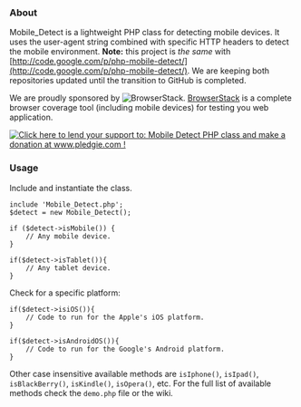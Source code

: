 ### About

Mobile\_Detect is a lightweight PHP class for detecting mobile devices. It uses the user-agent string combined with specific HTTP headers to detect the mobile environment.
**Note:** this project is _the same_ with [http://code.google.com/p/php-mobile-detect/](http://code.google.com/p/php-mobile-detect/). We are keeping both repositories updated until the transition to GitHub is completed.

We are proudly sponsored by ![BrowserStack](http://jquery.org/wp-content/uploads/2010/01/browserstack-150.png). [BrowserStack](http://www.browserstack.com) is a complete browser coverage tool (including mobile devices) for testing you web application.

<a href='http://www.pledgie.com/campaigns/18179'><img alt='Click here to lend your support to: Mobile Detect PHP class and make a donation at www.pledgie.com !' src='http://www.pledgie.com/campaigns/18179.png?skin_name=chrome' border='0' /></a>

### Usage

Include and instantiate the class.
```
include 'Mobile_Detect.php';
$detect = new Mobile_Detect();
```
```
if ($detect->isMobile()) {
    // Any mobile device.
}
```
```
if($detect->isTablet()){
    // Any tablet device.
}
```

Check for a specific platform:
```
if($detect->isiOS()){
    // Code to run for the Apple's iOS platform.
}
```
```
if($detect->isAndroidOS()){
    // Code to run for the Google's Android platform.
}
```
Other case insensitive available methods are `isIphone()`, `isIpad()`, `isBlackBerry()`, `isKindle()`, `isOpera()`, etc. For the full list of available methods check the `demo.php` file or the wiki.